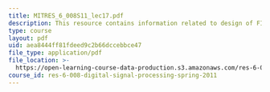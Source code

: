```yaml
---
title: MITRES_6_008S11_lec17.pdf
description: This resource contains information related to design of FIR digital filters.
type: course
layout: pdf
uid: aea8444ff81fdeed9c2b66dccebbce47
file_type: application/pdf
file_location: >-
  https://open-learning-course-data-production.s3.amazonaws.com/res-6-008-digital-signal-processing-spring-2011/aea8444ff81fdeed9c2b66dccebbce47_MITRES_6_008S11_lec17.pdf
course_id: res-6-008-digital-signal-processing-spring-2011
---
```

